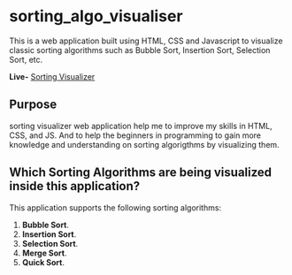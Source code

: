 # sorting_algo_visualiser

This is a web application built using HTML, CSS and Javascript to visualize classic sorting algorithms such as Bubble Sort, Insertion Sort, Selection Sort, etc.

**Live-** [Sorting Visualizer]() 

## Purpose
sorting visualizer web application help me to  improve my skills in HTML, CSS, and JS. And to help the beginners in programming to gain more knowledge and understanding on sorting algorigthms by visualizing them.

## Which Sorting Algorithms are being visualized inside this application?

This application supports the following sorting algorithms:

1. **Bubble Sort**.
2. **Insertion Sort**.
3. **Selection Sort**.
4. **Merge Sort**.
5. **Quick Sort**.

